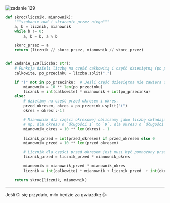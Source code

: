 <picture>
  <source srcset="../../srt/zbior_zadan/129.png" media="(prefers-color-scheme: light)">
  <source srcset="../../srt/zbior_zadan/black_129.png" media="(prefers-color-scheme: dark)">
  <img src="../../srt/zbior_zadan/black_129.png" alt="zadanie 129">
</picture>

```python
def skroc(licznik, mianownik):
    """szukanie nwd i skracanie przez niego"""
    a, b = licznik, mianownik
    while b != 0:
        a, b = b, a % b

    skorc_przez = a
    return (licznik // skorc_przez, mianownik // skorc_przez)


def Zadanie_129(liczba: str):
    # Funkcja dzieli liczbę na część całkowitą i część dziesiętną (po przecinku).
    calkowite, po_przecinku = liczba.split(".")

    if "(" not in po_przecinku:  # Jeśli część dziesiętna nie zawiera okresu
        mianownik = 10 ** len(po_przecinku)
        licznik = int(calkowite) * mianownik + int(po_przecinku)
    else:
        # dzielimy na część przed okresem i okres.
        przed_okresem, okres = po_przecinku.split("(")
        okres = okres[:-1]

        # Mianownik dla części okresowej obliczamy jako liczbę składającą się z dziewiątek
        # np. dla okresu o `długości 1` to `9`, dla okresu o `długości 2` to `99`.
        mianownik_okres = 10 ** len(okres) - 1

        licznik_przed = int(przed_okresem) if przed_okresem else 0
        mianownik_przed = 10 ** len(przed_okresem)

        # Licznik dla części przed okresem jest musi być pomnożony przez mianownik uwzględniający obecność okresu.
        licznik_przed = licznik_przed * mianownik_okres

        mianownik = mianownik_przed * mianownik_okres
        licznik = int(calkowite) * mianownik + licznik_przed  + int(okres)

    return skroc(licznik, mianownik)
```


---
Jeśli Ci się przydało, miło będzie za gwiazdkę 👍
